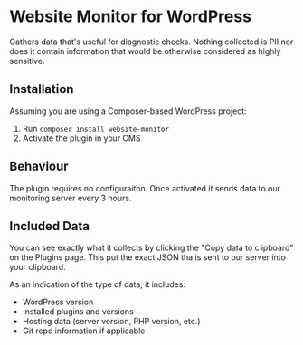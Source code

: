 # Website Monitor for WordPress

Gathers data that's useful for diagnostic checks. Nothing collected is PII nor does it contain information that would be otherwise considered as highly sensitive.

## Installation

Assuming you are using a Composer-based WordPress project:

1. Run `composer install website-monitor`
2. Activate the plugin in your CMS

## Behaviour

The plugin requires no configuraiton. Once activated it sends data to our monitoring server every 3 hours. 

## Included Data

You can see exactly what it collects by clicking the "Copy data to clipboard" on the Plugins page. This put the exact JSON tha is sent to our server into your clipboard.

As an indication of the type of data, it includes:

* WordPress version
* Installed plugins and versions
* Hosting data (server version, PHP version, etc.)
* Git repo information if applicable
